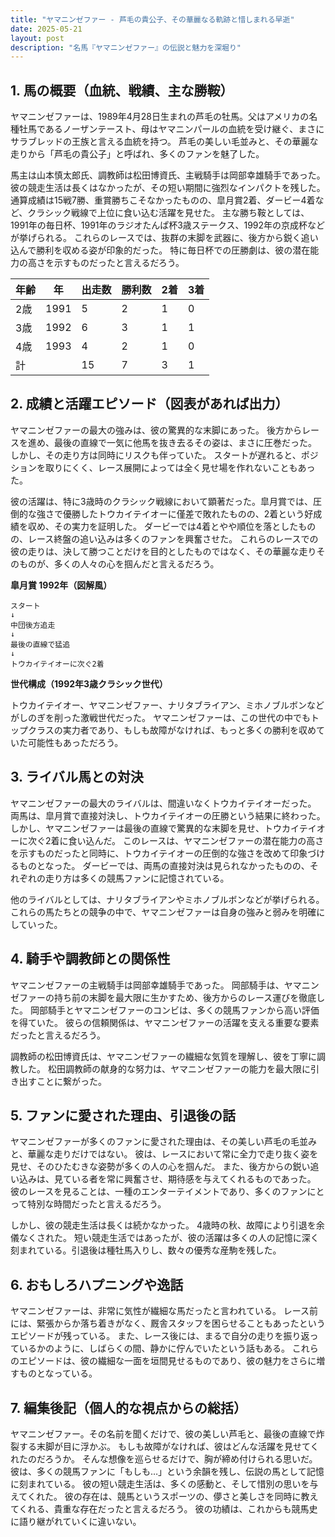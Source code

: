 ```yaml
---
title: "ヤマニンゼファー - 芦毛の貴公子、その華麗なる軌跡と惜しまれる早逝"
date: 2025-05-21
layout: post
description: "名馬『ヤマニンゼファー』の伝説と魅力を深堀り"
---
```


## 1. 馬の概要（血統、戦績、主な勝鞍）

ヤマニンゼファーは、1989年4月28日生まれの芦毛の牡馬。父はアメリカの名種牡馬であるノーザンテースト、母はヤマニンパールの血統を受け継ぐ、まさにサラブレッドの王族と言える血統を持つ。  芦毛の美しい毛並みと、その華麗な走りから「芦毛の貴公子」と呼ばれ、多くのファンを魅了した。

馬主は山本慎太郎氏、調教師は松田博資氏、主戦騎手は岡部幸雄騎手であった。  彼の競走生活は長くはなかったが、その短い期間に強烈なインパクトを残した。通算成績は15戦7勝、重賞勝ちこそなかったものの、皐月賞2着、ダービー4着など、クラシック戦線で上位に食い込む活躍を見せた。  主な勝ち鞍としては、1991年の毎日杯、1991年のラジオたんぱ杯3歳ステークス、1992年の京成杯などが挙げられる。  これらのレースでは、抜群の末脚を武器に、後方から鋭く追い込んで勝利を収める姿が印象的だった。  特に毎日杯での圧勝劇は、彼の潜在能力の高さを示すものだったと言えるだろう。

| 年齢 | 年 | 出走数 | 勝利数 | 2着 | 3着 |
|---|---|---|---|---|---|
| 2歳 | 1991 | 5 | 2 | 1 | 0 |
| 3歳 | 1992 | 6 | 3 | 1 | 1 |
| 4歳 | 1993 | 4 | 2 | 1 | 0 |
| 計 |  | 15 | 7 | 3 | 1 |


## 2. 成績と活躍エピソード（図表があれば出力）

ヤマニンゼファーの最大の強みは、彼の驚異的な末脚にあった。  後方からレースを進め、最後の直線で一気に他馬を抜き去るその姿は、まさに圧巻だった。  しかし、その走り方は同時にリスクも伴っていた。  スタートが遅れると、ポジションを取りにくく、レース展開によっては全く見せ場を作れないこともあった。

彼の活躍は、特に3歳時のクラシック戦線において顕著だった。皐月賞では、圧倒的な強さで優勝したトウカイテイオーに僅差で敗れたものの、2着という好成績を収め、その実力を証明した。  ダービーでは4着とやや順位を落としたものの、レース終盤の追い込みは多くのファンを興奮させた。  これらのレースでの彼の走りは、決して勝つことだけを目的としたものではなく、その華麗な走りそのものが、多くの人々の心を掴んだと言えるだろう。


**皐月賞 1992年（図解風）**

```
スタート
↓
中団後方追走
↓
最後の直線で猛追
↓
トウカイテイオーに次ぐ2着
```

**世代構成（1992年3歳クラシック世代）**

トウカイテイオー、ヤマニンゼファー、ナリタブライアン、ミホノブルボンなどがしのぎを削った激戦世代だった。  ヤマニンゼファーは、この世代の中でもトップクラスの実力者であり、もしも故障がなければ、もっと多くの勝利を収めていた可能性もあっただろう。


## 3. ライバル馬との対決

ヤマニンゼファーの最大のライバルは、間違いなくトウカイテイオーだった。  両馬は、皐月賞で直接対決し、トウカイテイオーの圧勝という結果に終わった。  しかし、ヤマニンゼファーは最後の直線で驚異的な末脚を見せ、トウカイテイオーに次ぐ2着に食い込んだ。  このレースは、ヤマニンゼファーの潜在能力の高さを示すものだったと同時に、トウカイテイオーの圧倒的な強さを改めて印象づけるものとなった。  ダービーでは、両馬の直接対決は見られなかったものの、それぞれの走り方は多くの競馬ファンに記憶されている。

他のライバルとしては、ナリタブライアンやミホノブルボンなどが挙げられる。  これらの馬たちとの競争の中で、ヤマニンゼファーは自身の強みと弱みを明確にしていった。


## 4. 騎手や調教師との関係性

ヤマニンゼファーの主戦騎手は岡部幸雄騎手であった。  岡部騎手は、ヤマニンゼファーの持ち前の末脚を最大限に生かすため、後方からのレース運びを徹底した。  岡部騎手とヤマニンゼファーのコンビは、多くの競馬ファンから高い評価を得ていた。  彼らの信頼関係は、ヤマニンゼファーの活躍を支える重要な要素だったと言えるだろう。

調教師の松田博資氏は、ヤマニンゼファーの繊細な気質を理解し、彼を丁寧に調教した。  松田調教師の献身的な努力は、ヤマニンゼファーの能力を最大限に引き出すことに繋がった。


## 5. ファンに愛された理由、引退後の話

ヤマニンゼファーが多くのファンに愛された理由は、その美しい芦毛の毛並みと、華麗な走りだけではない。  彼は、レースにおいて常に全力で走り抜く姿を見せ、そのひたむきな姿勢が多くの人の心を掴んだ。  また、後方からの鋭い追い込みは、見ている者を常に興奮させ、期待感を与えてくれるものであった。  彼のレースを見ることは、一種のエンターテイメントであり、多くのファンにとって特別な時間だったと言えるだろう。

しかし、彼の競走生活は長くは続かなかった。  4歳時の秋、故障により引退を余儀なくされた。  短い競走生活ではあったが、彼の活躍は多くの人の記憶に深く刻まれている。引退後は種牡馬入りし、数々の優秀な産駒を残した。


## 6. おもしろハプニングや逸話

ヤマニンゼファーは、非常に気性が繊細な馬だったと言われている。  レース前には、緊張からか落ち着きがなく、厩舎スタッフを困らせることもあったというエピソードが残っている。  また、レース後には、まるで自分の走りを振り返っているかのように、しばらくの間、静かに佇んでいたという話もある。  これらのエピソードは、彼の繊細な一面を垣間見せるものであり、彼の魅力をさらに増すものとなっている。


## 7. 編集後記（個人的な視点からの総括）

ヤマニンゼファー。その名前を聞くだけで、彼の美しい芦毛と、最後の直線で炸裂する末脚が目に浮かぶ。  もしも故障がなければ、彼はどんな活躍を見せてくれたのだろうか。  そんな想像を巡らせるだけで、胸が締め付けられる思いだ。  彼は、多くの競馬ファンに「もしも…」という余韻を残し、伝説の馬として記憶に刻まれている。  彼の短い競走生活は、多くの感動と、そして惜別の思いを与えてくれた。  彼の存在は、競馬というスポーツの、儚さと美しさを同時に教えてくれる、貴重な存在だったと言えるだろう。  彼の功績は、これからも競馬史に語り継がれていくに違いない。

